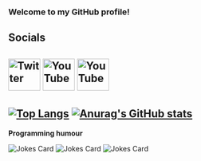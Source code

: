 ### Welcome to my GitHub profile!<br>
## Socials
[<image src="./twitter.png" alt=Twitter width=64/>](https://twitter.com/RadioactiveP724)
[<image src="./discord.png" alt=YouTube width=64/>](https://discordapp.com/users/1007668866731757671)
[<image src="./youtube.png" alt=YouTube width=64/>](https://youtube.com/@radioactive.potato)
----
[![Top Langs](https://github-readme-stats.vercel.app/api/top-langs/?username=RadioactivePotato&theme=gotham&show_icons=true)](https://github.com/anuraghazra/github-readme-stats) [![Anurag's GitHub stats](https://github-readme-stats.vercel.app/api?username=RadioactivePotato&theme=gotham&show_icons=true)](https://github.com/anuraghazra/github-readme-stats)
---
**Programming humour**

![Jokes Card](https://readme-jokes.vercel.app/api?hideBorder&theme=cobalt&qColor=%23944bcc&aColor=%23bbdb51) ![Jokes Card](https://readme-jokes.vercel.app/api?hideBorder&theme=cobalt&qColor=%23944bcc&aColor=%23bbdb51) ![Jokes Card](https://readme-jokes.vercel.app/api?hideBorder&theme=cobalt&qColor=%23944bcc&aColor=%23bbdb51)
